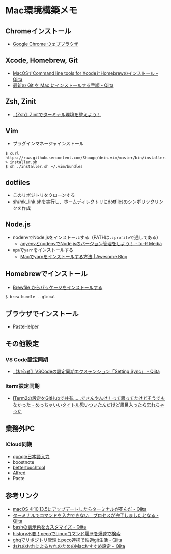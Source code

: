 # Mac環境構築メモ

## Chromeインストール

- [Google Chrome ウェブブラウザ](https://www.google.co.jp/chrome/?brand=AGAK&gclsrc=aw.ds&&gclid=CjwKCAiA_Kz-BRAJEiwAhJNY75fDAMeyEL5ZSHnlXoKIbbJkNQgRUycLmpmGQQJaANMJQExudh0mjhoCcXEQAvD_BwE)

## Xcode, Homebrew, Git

- [MacOSでCommand line tools for XcodeとHomebrewのインストール - Qiita](https://qiita.com/royroy/items/338362362de73a94fc0c)
- [最新の Git を Mac にインストールする手順 - Qiita](https://qiita.com/normalsalt/items/f200ba50363ebfd46df0)

## Zsh, Zinit

- [【Zsh】Zinitでターミナル環境を整えよう！](https://qiita.com/nb_tomo/items/c2edf65de684f026c59c)

## Vim

- プラグインマネージャインストール

```shell
$ curl https://raw.githubusercontent.com/Shougo/dein.vim/master/bin/installer.sh > installer.sh
$ sh ./installer.sh ~/.vim/bundles
```

## dotfiles

- このリポジトリをクローンする
- sh/mk_link.shを実行し、ホームディレクトリにdotfilesのシンボリックリンクを作成

## Node.js

- nodenvでNode.jsをインストールする（PATHは`.zprofile`で通してある）
  - [anyenvとnodenvでNode.jsのバージョン管理をしよう！ - to-R Media](https://www.to-r.net/media/anyenv/)
- `npm`で`yarn`をインストールする
  - [Macでyarnをインストールする方法 \| Awesome Blog](https://awesome-linus.com/2019/04/11/mac-yarn-install/)

## Homebrewでインストール

- [Brewfile からパッケージをインストールする](https://engineers.weddingpark.co.jp/homebrew-bundle/)

```shell
$ brew bundle --global
```

## ブラウザでインストール

- [PasteHelper](https://pasteapp.io/helper)

## その他設定

### VS Code設定同期

- [【初心者】VSCodeの設定同期エクステンション「Setting Sync」 - Qiita](https://qiita.com/tomokei5634/items/22128efe306ce9bc5682)

### iterm設定同期

- [ITerm2の設定をGitHubで共有……できんやんけ！って思ってたけどそうでもなかった - めっちゃいいタイトル思いついたんだけど風呂入ったら忘れちゃった](https://ry-2718.hatenablog.com/entry/2019/04/02/021006)

## 業務外PC

### iCloud同期

- [google日本語入力](https://ischool.co.jp/2019-01-23/)
- boostnote
- [bettertouchtool](https://tom106.com/bettertouchtool-sync)
- [Alfred](https://webrandum.net/alfred-syncing/)
- Paste

## 参考リンク

- [macOS を10.13.5にアップデートしたらターミナルが死んだ - Qiita](https://qiita.com/Kansei/items/4029a0dff197039c5e78)
- [ターミナルでコマンドを入力できない　プロセスが完了しましたとなる - Qiita](https://qiita.com/kohei1218/items/7128cac7e5717181abc7)
- [bashの表示色をカスタマイズ - Qiita](https://qiita.com/soramugi/items/a726bd64330e08daa9e5)
- [history不要！pecoでLinuxコマンド履歴を爆速で検索](https://suwaru.tokyo/history%E4%B8%8D%E8%A6%81%EF%BC%81peco%E3%81%A7linux%E3%82%B3%E3%83%9E%E3%83%B3%E3%83%89%E5%B1%A5%E6%AD%B4%E3%82%92%E7%88%86%E9%80%9F%E3%81%A7%E6%A4%9C%E7%B4%A2/)
- [ghqでリポジトリ管理とpeco連携で快適git生活 - Qiita](https://qiita.com/strsk/items/9151cef7e68f0746820d)
- [おれのおれによるおれのためのMacおすすめ設定 - Qiita](https://qiita.com/jonghyo/items/733e0aeb5d6cd58e4855)
